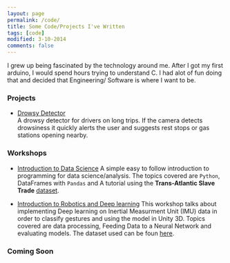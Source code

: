 ```yaml
---
layout: page
permalink: /code/
title: Some Code/Projects I've Written
tags: [code]
modified: 3-10-2014
comments: false
---
```



I grew up being fascinated by the technology around me. After I got my first arduino, I would spend hours trying to understand C. I had alot of fun doing that and decided that Engineering/ Software is where I want to be.

### Projects

* [Drowsy Detector](https://github.com/ShayanRiyaz/Drowsy-Detector)<br>
A drowsy detector for drivers on long trips. If the camera detects drowsiness it quickly alerts the user and suggests rest stops or gas stations opening nearby.

### Workshops
* [Introduction to Data Science](https://colab.research.google.com/github/ShayanRiyaz/My-Technical-Workshops/blob/master/Introductory-Data-Science-Workshop/BitUniversity-Workshop.ipynb)
A simple easy to follow introduction to programming for data science/analysis. The topics covered are `Python`, DataFrames with `Pandas` and A tutorial using the **Trans-Atlantic Slave Trade** [dataset](https://www.slavevoyages.org/).

* [Introduction to Robotics and Deep learning](https://colab.research.google.com/github/ShayanRiyaz/My-Technical-Workshops/blob/master/Deep-Learning-Robotics-Workshop/Deep-Learning-and-Robotics-Presentation.ipynb#scrollTo=xhpt8Y9Zz9TM)
This workshop talks about implementing Deep learning on Inertial Measurment Unit (IMU) data in order to classify gestures and using the model in Unity 3D. Topics covered are data processing, Feeding Data to a Neural Network and evaluating models. The dataset used can be foun [here](https://github.com/ShayanRiyaz/My-Technical-Workshops/tree/master/Deep-Learning-Robotics-Workshop/data).

### Coming Soon




